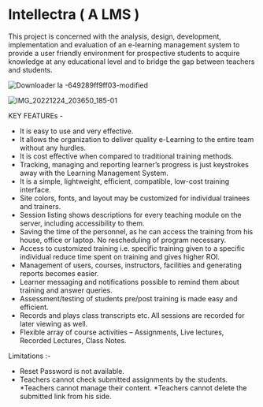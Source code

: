 # Intellectra ( A LMS )
This project is concerned with the analysis, design, development, implementation and evaluation of an e-learning management system to provide a user friendly environment for prospective students to acquire knowledge at any educational level and to bridge the gap between teachers and students.

![Downloader la -649289ff9ff03-modified](https://github.com/nishikantmandal007/Intellectra/assets/113323074/f18ee879-2213-49bd-b89e-b714d8805ab3)


![IMG_20221224_203650_185-01](https://user-images.githubusercontent.com/113323074/209441911-c41e5375-97ae-4f2f-9e57-566e8173d667.jpeg)

KEY FEATUREs - 

* It is easy to use and very effective.
* It allows the organization to deliver quality e-Learning to the entire team without any hurdles.
* It is cost effective when compared to traditional training methods.
* Tracking, managing and reporting learner’s progress is just keystrokes away with the Learning Management System.
* It is a simple, lightweight, efficient, compatible, low-cost training interface.
* Site colors, fonts, and layout may be customized for individual trainees and trainers.
* Session listing shows descriptions for every teaching module on the server, including accessibility to them.
* Saving the time of the personnel, as he can access the training from his house, office or laptop. No rescheduling of program necessary.
* Access to customized training i.e. specific training given to a specific individual reduce time spent on training and gives higher ROI.
* Management of users, courses, instructors, facilities and generating reports becomes easier.
* Learner messaging and notifications possible to remind them about training and answer queries.
* Assessment/testing of students pre/post training is made easy and efficient.
* Records and plays class transcripts etc. All sessions are recorded for later viewing as well.
* Flexible array of course activities – Assignments, Live lectures, Recorded Lectures,  Class Notes.

Limitations :-
* Reset Password is not available.
* Teachers cannot check submitted assignments by the students.
*Teachers cannot manage their content.
*Teachers cannot delete the submitted link from his side.
